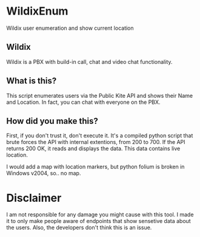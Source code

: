 # WildixEnum
Wildix user enumeration and show current location


## Wildix
Wildix is a PBX with build-in call, chat and video chat functionality.

## What is this?
This script enumerates users via the Public Kite API and shows their Name and Location. In fact, you can chat with everyone on the PBX.

## How did you make this?
First, if you don't trust it, don't execute it. It's a compiled python script that brute forces the API with internal extentions, from 200 to 700.
If the API returns 200 OK, it reads and displays the data. This data contains live location.

I would add a map with location markers, but python folium is broken in Windows v2004, so.. no map.

# Disclaimer
I am not responsible for any damage you might cause with this tool. I made it to only make people aware of endpoints that show sensetive data about the users. Also, the developers don't think this is an issue.
